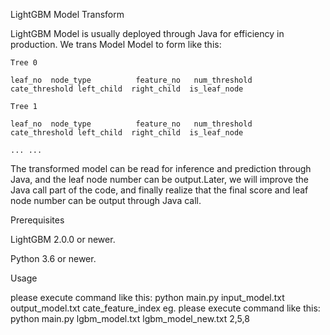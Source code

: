 LightGBM Model Transform

  LightGBM Model is usually deployed through Java for efficiency in production. We trans Model Model to form like this:
  
    Tree 0
    
    leaf_no  node_type          feature_no   num_threshold        cate_threshold left_child  right_child  is_leaf_node
    
    Tree 1
    
    leaf_no  node_type          feature_no   num_threshold        cate_threshold left_child  right_child  is_leaf_node
    
    ... ...
    
    
  The transformed model can be read for inference and prediction through Java, and the leaf node number can be output.Later, we will improve the Java call part of the code, and finally realize that the final score and leaf node number can be output through Java call.





Prerequisites

LightGBM 2.0.0 or newer.

Python 3.6 or newer.

Usage

please execute command like this: python main.py input_model.txt output_model.txt cate_feature_index
    eg.   please execute command like this: python main.py lgbm_model.txt lgbm_model_new.txt 2,5,8
